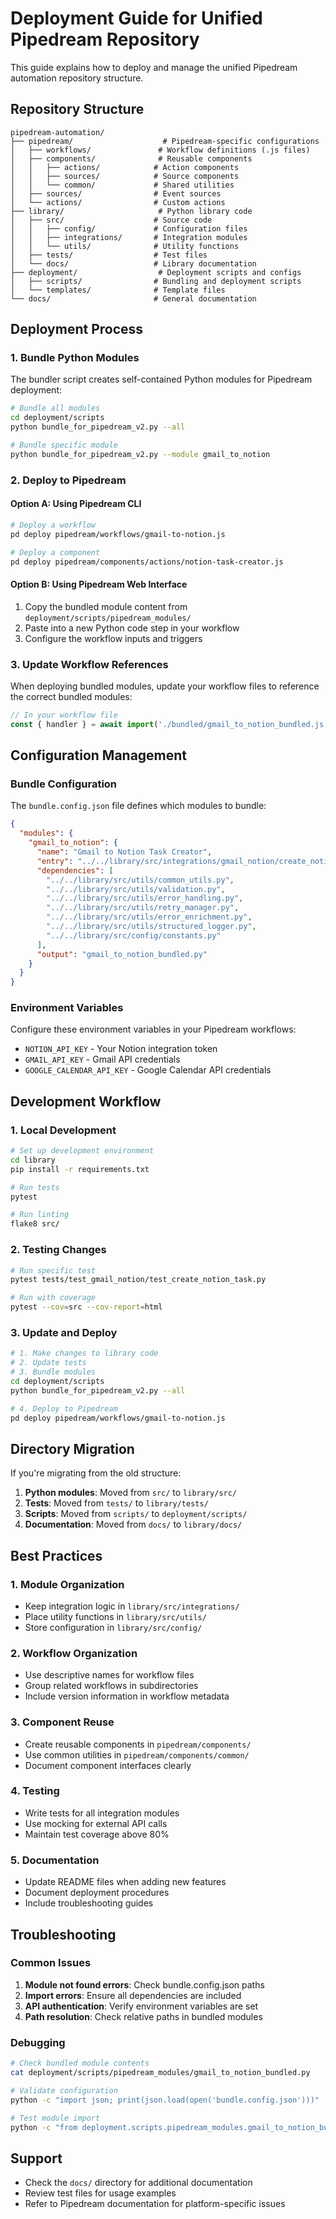 # Deployment Guide for Unified Pipedream Repository

This guide explains how to deploy and manage the unified Pipedream automation repository structure.

## Repository Structure

```
pipedream-automation/
├── pipedream/                    # Pipedream-specific configurations
│   ├── workflows/               # Workflow definitions (.js files)
│   ├── components/              # Reusable components
│   │   ├── actions/            # Action components
│   │   ├── sources/            # Source components
│   │   └── common/             # Shared utilities
│   ├── sources/                # Event sources
│   └── actions/                # Custom actions
├── library/                     # Python library code
│   ├── src/                    # Source code
│   │   ├── config/             # Configuration files
│   │   ├── integrations/       # Integration modules
│   │   └── utils/              # Utility functions
│   ├── tests/                  # Test files
│   └── docs/                   # Library documentation
├── deployment/                  # Deployment scripts and configs
│   ├── scripts/                # Bundling and deployment scripts
│   └── templates/              # Template files
└── docs/                       # General documentation
```

## Deployment Process

### 1. Bundle Python Modules

The bundler script creates self-contained Python modules for Pipedream deployment:

```bash
# Bundle all modules
cd deployment/scripts
python bundle_for_pipedream_v2.py --all

# Bundle specific module
python bundle_for_pipedream_v2.py --module gmail_to_notion
```

### 2. Deploy to Pipedream

#### Option A: Using Pipedream CLI

```bash
# Deploy a workflow
pd deploy pipedream/workflows/gmail-to-notion.js

# Deploy a component
pd deploy pipedream/components/actions/notion-task-creator.js
```

#### Option B: Using Pipedream Web Interface

1. Copy the bundled module content from `deployment/scripts/pipedream_modules/`
2. Paste into a new Python code step in your workflow
3. Configure the workflow inputs and triggers

### 3. Update Workflow References

When deploying bundled modules, update your workflow files to reference the correct bundled modules:

```javascript
// In your workflow file
const { handler } = await import('./bundled/gmail_to_notion_bundled.js');
```

## Configuration Management

### Bundle Configuration

The `bundle.config.json` file defines which modules to bundle:

```json
{
  "modules": {
    "gmail_to_notion": {
      "name": "Gmail to Notion Task Creator",
      "entry": "../../library/src/integrations/gmail_notion/create_notion_task.py",
      "dependencies": [
        "../../library/src/utils/common_utils.py",
        "../../library/src/utils/validation.py",
        "../../library/src/utils/error_handling.py",
        "../../library/src/utils/retry_manager.py",
        "../../library/src/utils/error_enrichment.py",
        "../../library/src/utils/structured_logger.py",
        "../../library/src/config/constants.py"
      ],
      "output": "gmail_to_notion_bundled.py"
    }
  }
}
```

### Environment Variables

Configure these environment variables in your Pipedream workflows:

- `NOTION_API_KEY` - Your Notion integration token
- `GMAIL_API_KEY` - Gmail API credentials
- `GOOGLE_CALENDAR_API_KEY` - Google Calendar API credentials

## Development Workflow

### 1. Local Development

```bash
# Set up development environment
cd library
pip install -r requirements.txt

# Run tests
pytest

# Run linting
flake8 src/
```

### 2. Testing Changes

```bash
# Run specific test
pytest tests/test_gmail_notion/test_create_notion_task.py

# Run with coverage
pytest --cov=src --cov-report=html
```

### 3. Update and Deploy

```bash
# 1. Make changes to library code
# 2. Update tests
# 3. Bundle modules
cd deployment/scripts
python bundle_for_pipedream_v2.py --all

# 4. Deploy to Pipedream
pd deploy pipedream/workflows/gmail-to-notion.js
```

## Directory Migration

If you're migrating from the old structure:

1. **Python modules**: Moved from `src/` to `library/src/`
2. **Tests**: Moved from `tests/` to `library/tests/`
3. **Scripts**: Moved from `scripts/` to `deployment/scripts/`
4. **Documentation**: Moved from `docs/` to `library/docs/`

## Best Practices

### 1. Module Organization

- Keep integration logic in `library/src/integrations/`
- Place utility functions in `library/src/utils/`
- Store configuration in `library/src/config/`

### 2. Workflow Organization

- Use descriptive names for workflow files
- Group related workflows in subdirectories
- Include version information in workflow metadata

### 3. Component Reuse

- Create reusable components in `pipedream/components/`
- Use common utilities in `pipedream/components/common/`
- Document component interfaces clearly

### 4. Testing

- Write tests for all integration modules
- Use mocking for external API calls
- Maintain test coverage above 80%

### 5. Documentation

- Update README files when adding new features
- Document deployment procedures
- Include troubleshooting guides

## Troubleshooting

### Common Issues

1. **Module not found errors**: Check bundle.config.json paths
2. **Import errors**: Ensure all dependencies are included
3. **API authentication**: Verify environment variables are set
4. **Path resolution**: Check relative paths in bundled modules

### Debugging

```bash
# Check bundled module contents
cat deployment/scripts/pipedream_modules/gmail_to_notion_bundled.py

# Validate configuration
python -c "import json; print(json.load(open('bundle.config.json')))"

# Test module import
python -c "from deployment.scripts.pipedream_modules.gmail_to_notion_bundled import handler"
```

## Support

- Check the `docs/` directory for additional documentation
- Review test files for usage examples
- Refer to Pipedream documentation for platform-specific issues
